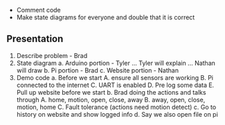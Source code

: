 * Comment code
* Make state diagrams for everyone and double that it is correct

## Presentation
1. Describe problem - Brad
2. State diagram
    a. Arduino portion - Tyler
        ... Tyler will explain
        ... Nathan will draw
    b. Pi portion - Brad
    c. Website portion - Nathan
3. Demo code
    a. Before we start
        A. ensure all sensors are working
        B. Pi connected to the internet
        C. UART is enabled
        D. Pre log some data
        E. Pull up website before we start
    b. Brad doing the actions and talks through
        A. home, motion, open, close, away
        B. away, open, close, motion, home
        C. Fault tolerance (actions need motion detect)
    c. Go to history on website and show logged info
    d. Say we also open file on pi
